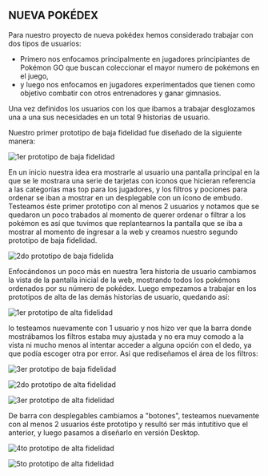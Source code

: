 ## NUEVA POKÉDEX

Para nuestro proyecto de nueva pokédex hemos considerado trabajar con dos tipos de usuarios:
- Primero nos enfocamos principalmente en jugadores principiantes de Pokémon GO que buscan coleccionar el mayor numero de pokémons en el juego,
- y luego nos enfocamos en jugadores experimentados que tienen como objetivo combatir con otros entrenadores y ganar gimnasios.

Una vez definidos los usuarios con los que ibamos a trabajar desglozamos una a una sus necesidades en un total 9 historias de usuario.

Nuestro primer prototipo de baja fidelidad fue diseñado de la siguiente manera:

![1er prototipo de baja fidelidad](./img_readme/HU.png)

En un inicio nuestra idea era mostrarle al usuario una pantalla principal en la que se le mostrara una serie de tarjetas con iconos que hicieran referencia a las categorías mas top para los jugadores, y los filtros y pociones para ordenar se iban a mostrar en un desplegable con un ícono de embudo.
Testeamos éste primer prototipo con al menos 2 usuarios y notamos que se quedaron un poco trabados al momento de querer ordenar o filtrar a los pokémon es así que tuvimos que replantearnos la pantalla que se iba a mostrar al momento de ingresar a la web y creamos nuestro segundo prototipo de baja fidelidad.

![2do prototipo de baja fidelida](./img_readme/HU1-nroDePokedex.png)

Enfocándonos un poco más en nuestra 1era historia de usuario cambiamos la vista de la pantalla inicial de la web, mostrando todos los pokémons ordenados por su número de pokédex.
Luego empezamos a trabajar en los prototipos de alta de las demás historias de usuario, quedando así:

![1er prototipo de alta fidelidad](./img_readme/prototipo3.png)

lo testeamos nuevamente con 1 usuario y nos hizo ver que la barra donde mostrábamos los filtros estaba muy ajustada y no era muy comodo a la vista ni mucho menos al intentar acceder a alguna opción con el dedo, ya que podía escoger otra por error. Así que rediseñamos el área de los filtros:

![3er prototipo de baja fidelidad](./img_readme/HU-2y3.png)

![2do prototipo de alta fidelidad](./img_readme/HU-2y3.png)

![3er prototipo de alta fidelidad](./img_readme/prototipo4.png)

 De barra con desplegables cambiamos a "botones", testeamos nuevamente con al menos 2 usuarios éste prototipo y resultó ser más intutitivo que el anterior, y luego pasamos a diseñarlo en versión Desktop.

![4to prototipo de alta fidelidad](./img_readme/prototipo5.png)

![5to prototipo de alta fidelidad](./img_readme/prototipo6.png)




